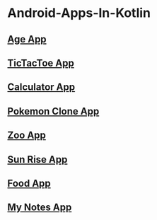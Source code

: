 # Android-Apps-In-Kotlin

## [Age App](https://github.com/ishwarsawale/Android-Apps-In-Kotlin/tree/master/AgeApp)
## [TicTacToe App](https://github.com/ishwarsawale/Android-Apps-In-Kotlin/tree/master/TicTacToe)
## [Calculator App](https://github.com/ishwarsawale/Android-Apps-In-Kotlin/tree/master/Calculator)
## [Pokemon Clone App](https://github.com/ishwarsawale/Android-Apps-In-Kotlin/tree/master/PokeMonClone)
## [Zoo App](https://github.com/ishwarsawale/Android-Apps-In-Kotlin/tree/master/ZooApp)
## [Sun Rise App](https://github.com/ishwarsawale/Android-Apps-In-Kotlin/tree/master/SunRise)
## [Food App](https://github.com/ishwarsawale/Android-Apps-In-Kotlin/tree/master/FoodApp)
## [My Notes App](https://github.com/ishwarsawale/Android-Apps-In-Kotlin/tree/master/MyNotes)
